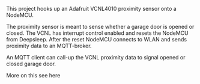 This project hooks up an Adafruit VCNL4010 proximity sensor onto a NodeMCU.

The proximity sensor is meant to sense whether a garage door is opened or closed. The VCNL has interrupt control enabled and resets the NodeMCU from Deepsleep. After the reset NodeMCU connects to WLAN and sends proximity data to an MQTT-broker.

An MQTT client can call-up the VCNL proximity data to signal opened or closed garage door.

More on this see here
